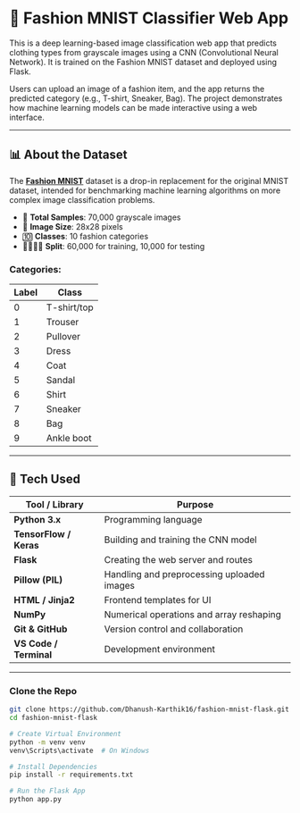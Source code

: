 # 👗 Fashion MNIST Classifier Web App

This is a deep learning-based image classification web app that predicts clothing types from grayscale images using a CNN (Convolutional Neural Network). It is trained on the Fashion MNIST dataset and deployed using Flask.

Users can upload an image of a fashion item, and the app returns the predicted category (e.g., T-shirt, Sneaker, Bag). The project demonstrates how machine learning models can be made interactive using a web interface.

---

## 📊 About the Dataset

The [**Fashion MNIST**](https://github.com/zalandoresearch/fashion-mnist) dataset is a drop-in replacement for the original MNIST dataset, intended for benchmarking machine learning algorithms on more complex image classification problems.

- 👕 **Total Samples**: 70,000 grayscale images  
- 📏 **Image Size**: 28x28 pixels  
- 🔟 **Classes**: 10 fashion categories  
- 👨‍👩‍👧‍👦 **Split**: 60,000 for training, 10,000 for testing

### Categories:

| Label | Class        |
|-------|--------------|
| 0     | T-shirt/top  |
| 1     | Trouser      |
| 2     | Pullover     |
| 3     | Dress        |
| 4     | Coat         |
| 5     | Sandal       |
| 6     | Shirt        |
| 7     | Sneaker      |
| 8     | Bag          |
| 9     | Ankle boot   |

---

## 🧰 Tech Used

| Tool / Library         | Purpose                                      |
|------------------------|----------------------------------------------|
| **Python 3.x**         | Programming language                         |
| **TensorFlow / Keras** | Building and training the CNN model          |
| **Flask**              | Creating the web server and routes           |
| **Pillow (PIL)**       | Handling and preprocessing uploaded images   |
| **HTML / Jinja2**      | Frontend templates for UI                    |
| **NumPy**              | Numerical operations and array reshaping     |
| **Git & GitHub**       | Version control and collaboration            |
| **VS Code / Terminal** | Development environment                      |

---

### Clone the Repo

```bash
git clone https://github.com/Dhanush-Karthik16/fashion-mnist-flask.git
cd fashion-mnist-flask

# Create Virtual Environment
python -m venv venv
venv\Scripts\activate  # On Windows

# Install Dependencies
pip install -r requirements.txt

# Run the Flask App
python app.py



